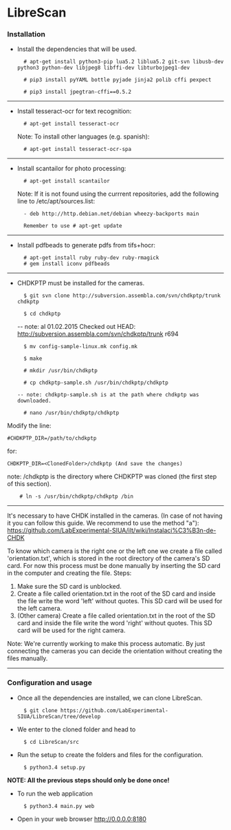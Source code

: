 ﻿# LibreScan

### Installation

- Install the dependencies that will be used.

		# apt-get install python3-pip lua5.2 liblua5.2 git-svn libusb-dev python3 python-dev libjpeg8 libffi-dev libturbojpeg1-dev

		# pip3 install pyYAML bottle pyjade jinja2 polib cffi pexpect

		# pip3 install jpegtran-cffi==0.5.2

--------------------------------------------------------------------------------------------

- Install tesseract-ocr for text recognition:

		# apt-get install tesseract-ocr

	Note: To install other languages (e.g. spanish): 

		# apt-get install tesseract-ocr-spa 

--------------------------------------------------------------------------------------------

- Install scantailor for photo processing:

		# apt-get install scantailor
	
	Note: If it is not found using the currrent repositories, add the following line to /etc/apt/sources.list: 

		- deb http://http.debian.net/debian wheezy-backports main

		Remember to use # apt-get update

--------------------------------------------------------------------------------------------

- Install pdfbeads to generate pdfs from tifs+hocr:

		# apt-get install ruby ruby-dev ruby-rmagick 
		# gem install iconv pdfbeads


--------------------------------------------------------------------------------------------
- CHDKPTP must be installed for the cameras.

		$ git svn clone http://subversion.assembla.com/svn/chdkptp/trunk chdkptp

		$ cd chdkptp

    -- note: al 01.02.2015 Checked out HEAD:
       http://subversion.assembla.com/svn/chdkptp/trunk r694

		$ mv config-sample-linux.mk config.mk

		$ make

		# mkdir /usr/bin/chdkptp

		# cp chdkptp-sample.sh /usr/bin/chdkptp/chdkptp

      -- note: chdkptp-sample.sh is at the path where chdkptp was downloaded.

		# nano /usr/bin/chdkptp/chdkptp

Modify the line:

    #CHDKPTP_DIR=/path/to/chdkptp

for: 
	
	CHDKPTP_DIR=<ClonedFolder>/chdkptp (And save the changes)

note: /chdkptp is the directory where CHDKPTP was cloned (the first step of this section). 

		# ln -s /usr/bin/chdkptp/chdkptp /bin

--------------------------------------------------------------------------------------------

It's necessary to have CHDK installed in the cameras. (In case of not having it you can follow this guide. We recommend to use the method "a"):
https://github.com/LabExperimental-SIUA/ilt/wiki/Instalaci%C3%B3n-de-CHDK 

To know which camera is the right one or the left one we create a file called
'orientation.txt', which is stored in the root directory of the camera's SD card.
For now this process must be done manually by inserting the SD card in 
the computer and creating the file. Steps:

1. Make sure the SD card is unblocked.
2. Create a file called orientation.txt in the root of the SD card and
inside the file write the word 'left' without quotes. This SD card will
be used for the left camera.
3. (Other camera) Create a file called orientation.txt in the root of the SD card and
inside the file write the word 'right' without quotes. This SD card will
be used for the right camera.

Note: We're currently working to make this process automatic.
By just connecting the cameras you can decide the orientation
without creating the files manually.

--------------------------------------------------------------------------------------------
### Configuration and usage


- Once all the dependencies are installed, we can clone LibreScan.

		$ git clone https://github.com/LabExperimental-SIUA/LibreScan/tree/develop

- We enter to the cloned folder and head to

		$ cd LibreScan/src

- Run the setup to create the folders and files for the configuration.

		$ python3.4 setup.py
		
**NOTE: All the previous steps should only be done once!**
		
- To run the web application

		$ python3.4 main.py web

- Open in your web browser http://0.0.0.0:8180


